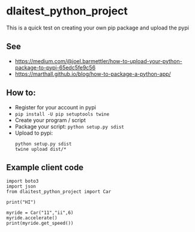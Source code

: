 # dlaitest_python_project

This is a quick test on creating your own pip package and upload the pypi

## See
- https://medium.com/@joel.barmettler/how-to-upload-your-python-package-to-pypi-65edc5fe9c56
- https://marthall.github.io/blog/how-to-package-a-python-app/

## How to:

- Register for your account in pypi
- `pip install -U pip setuptools twine`
- Create your program / script
- Package your script: `python setup.py sdist`
- Upload to pypi:
    ``` console
    python setup.py sdist
    twine upload dist/*
    ```

## Example client code

```
import boto3
import json
from dlaitest_python_project import Car

print("HI")

myride = Car("11","ii",6)
myride.accelerate()
print(myride.get_speed())
```